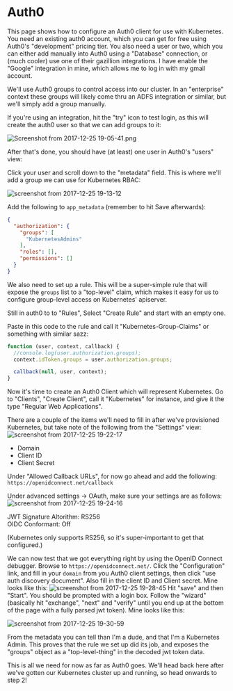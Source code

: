 # Auth0

This page shows how to configure an Auth0 client for use with Kubernetes. You need an existing auth0 account, which you can get for free using Auth0's "development" pricing tier. You also need a user or two, which you can either add manually into Auth0 using a "Database" connection, or (much cooler) use one of their gazillion integrations. I have enable the "Google" integration in mine, which allows me to log in with my gmail account.

We'll use Auth0 groups to control access into our cluster. In an "enterprise" context these groups will likely come thru an ADFS integration or similar, but we'll simply add a group manually.

If you're using an integration, hit the "try" icon to test login, as this will create the auth0 user so that we can add groups to it:

![Screenshot from 2017-12-25 19-05-41.png](https://user-images.githubusercontent.com/1747120/34342134-3a092c02-e9a7-11e7-81fd-dcee6ad91a32.png)

After that's done, you should have (at least) one user in Auth0's "users" view:

Click your user and scroll down to the "metadata" field. This is where we'll add a group we can use for Kubernetes RBAC:

![screenshot from 2017-12-25 19-13-12](https://user-images.githubusercontent.com/1747120/34342163-d20f329e-e9a7-11e7-9a99-b60f0b34711f.png)

Add the following to `app_metadata` (remember to hit Save afterwards):   
```json
{
  "authorization": {
    "groups": [
      "KubernetesAdmins"
    ],
    "roles": [],
    "permissions": []
  }
}
```

We also need to set up a rule. This will be a super-simple rule that will expose the `groups` list to a "top-level" claim, which makes it easy for us to configure group-level access on Kubernetes' apiserver.

Still in auth0 to to "Rules", Select "Create Rule" and start with an empty one.

Paste in this code to the rule and call it "Kubernetes-Group-Claims" or something with similar sazz:

```javascript
function (user, context, callback) {
  //console.log(user.authorization.groups);
  context.idToken.groups = user.authorization.groups;

  callback(null, user, context);
}
```

Now it's time to create an Auth0 Client which will represent Kubernetes. Go to "Clients", "Create Client", call it "Kubernetes" for instance, and give it the type "Regular Web Applications".

There are a couple of the items we'll need to fill in after we've provisioned Kubernetes, but take note of the following from the "Settings" view:
![screenshot from 2017-12-25 19-22-17](https://user-images.githubusercontent.com/1747120/34342221-f8576682-e9a8-11e7-9588-922ac2f0d341.png)

- Domain
- Client ID
- Client Secret

Under "Allowed Callback URLs", for now go ahead and add the following:
`https://openidconnect.net/callback`

Under advanced settings -> OAuth, make sure your settings are as follows:
![screenshot from 2017-12-25 19-24-16](https://user-images.githubusercontent.com/1747120/34342224-3c5f5812-e9a9-11e7-910d-eb0f38a025d0.png)

JWT Signature Altorithm: RS256   
OIDC Conformant: Off

(Kubernetes only supports RS256, so it's super-important to get that configured.)


We can now test that we got everything right by using the OpenID Connect debugger. Browse to `https://openidconnect.net/`. Click the "Configuration" link, and fill in your `domain` from you Auth0 client settings, then click "use auth discovery document". Also fill in the client ID and Client secret. Mine looks like this:
![screenshot from 2017-12-25 19-28-45](https://user-images.githubusercontent.com/1747120/34342246-e101e72c-e9a9-11e7-9bcc-0d96f0207ff5.png)
Hit "save" and then "Start". You should be prompted with a login box. Follow the "wizard" (basically hit "exchange", "next" and "verify" until you end up at the bottom of the page with a fully parsed jwt token). Mine looks like this:

![screenshot from 2017-12-25 19-30-59](https://user-images.githubusercontent.com/1747120/34342256-364b95fc-e9aa-11e7-8762-b59488adaa65.png)

From the metadata you can tell than I'm a dude, and that I'm a Kubernetes Admin. This proves that the rule we set up did its job, and exposes the "groups" object as a "top-level-thing" in the decoded jwt token data.

This is all we need for now as far as Auth0 goes. We'll head back here after we've gotten our Kubernetes cluster up and running, so head onwards to step 2!